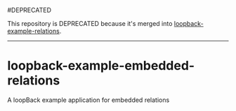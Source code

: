 #DEPRECATED

This repository is DEPRECATED because it's merged into [loopback-example-relations](https://github.com/strongloop/loopback-example-relations).

---

# loopback-example-embedded-relations
A loopBack example application for embedded relations

